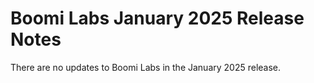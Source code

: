 # Boomi Labs January 2025 Release Notes

<head>
  <meta name="guidename" content="Release Notes"/>
  <meta name="context" content="GUID-46f76429-d051-4e78-9741-aec569269701"/>
</head>

There are no updates to Boomi Labs in the January 2025 release.

